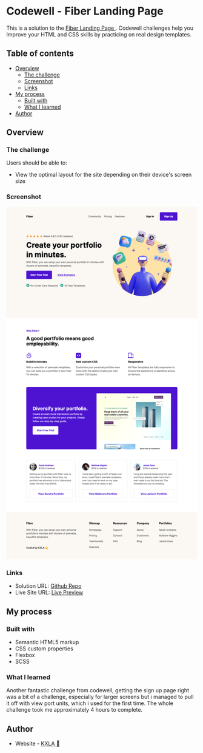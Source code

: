 # Codewell - Fiber Landing Page 

This is a solution to the [Fiber Landing Page ](https://www.codewell.cc/challenges/fiber-landing-page--608a7e639691700015db16d1). Codewell challenges help you Improve your HTML and CSS skills by practicing on real design templates.

## Table of contents

- [Overview](#overview)
  - [The challenge](#the-challenge)
  - [Screenshot](#screenshot)
  - [Links](#links)
- [My process](#my-process)
  - [Built with](#built-with)
  - [What I learned](#what-i-learned)
- [Author](#author)


## Overview

### The challenge

Users should be able to:

- View the optimal layout for the site depending on their device's screen size

### Screenshot

![](Assets/Screenshot.png)

### Links

- Solution URL: [Github Repo](https://github.com/KXLAA/CW-01-communie-waitlist)
- Live Site URL: [Live Preview](https://kxlaa.github.io/CW-01-communie-waitlist/)

## My process

### Built with

- Semantic HTML5 markup
- CSS custom properties
- Flexbox
- SCSS


### What I learned
Another fantastic challenge from codewell, getting the sign up page right was a bit of a challenge, especially for larger screens but i managed to pull it off with view port units, which i used for the first time. The whole challenge took me approximately 4 hours to complete. 


## Author

- Website - [KXLA 🤙](https://github.com/KXLAA)

